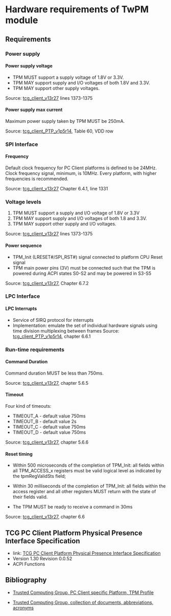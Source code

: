 # Hardware requirements of TwPM module

[tcg_client_v13r27]:<https://trustedcomputinggroup.org/wp-content/uploads/TCG_PCClientTPMInterfaceSpecification_TIS__1-3_27_03212013.pdf>
[tcg_client_PTP_v1p5r14]:<https://trustedcomputinggroup.org/wp-content/uploads/PC-Client-Specific-Platform-TPM-Profile-for-TPM-2p0-v1p05p_r14_pub.pdf>

## Requirements

### Power supply

#### Power supply voltage

* TPM MUST support a supply voltage of 1.8V or 3.3V.
* TPM MAY support supply and I/O voltages of both 1.8V and 3.3V.
* TPM MAY support other supply voltages.

Source: [tcg_client_v13r27] lines 1373-1375

#### Power supply max current

Maximum power supply taken by TPM MUST be 250mA.

Source: [tcg_client_PTP_v1p5r14], Table 60, VDD row

### SPI Interface

#### Frequency

Default clock frequency for PC Client platforms is defined to be 24MHz.
Clock frequency signal, minimum, is 10MHz.
Every platform, with higher frequencies is recommended.

Source: [tcg_client_v13r27] Chapter 6.4.1, line 1331

### Voltage levels

1. TPM MUST support a supply and I/O voltage of 1.8V or 3.3V
1. TPM MAY support supply and I/O voltages of both 1.8 and 3.3V.
1. TPM MAY support other supply and I/O voltages.

Source: [tcg_client_v13r27] lines 1373-1375

#### Power sequence

* TPM_Init (LRESET#/SPI_RST#) signal connected to platform CPU Reset signal
* TPM main power pins (3V) must be connected such that the TPM is powered
  during ACPI states S0-S2 and may be powered in S3-S5

Source: [tcg_client_v13r27], Chapter 6.7.2

### LPC Interface

#### LPC Interrupts

* Service of SIRQ protocol for interrupts
* Implementation: emulate the set of individual hardware signals using time
division multiplexing between frames
Source: [tcg_client_PTP_v1p5r14], chapter 6.6.1

### Run-time requirements

#### Command Duration

Command duration MUST be less than 750ms.

Source: [tcg_client_v13r27], chapter 5.6.5

#### Timeout

Four kind of timeouts:

* TIMEOUT_A - default value 750ms
* TIMEOUT_B - default value 2s
* TIMEOUT_C - default value 750ms
* TIMEOUT_D - default value 750ms

Source: [tcg_client_v13r27], chapter 5.6.6

#### Reset timing

* Within 500 microseconds of the completion of TPM_Init:
 all fields within all TPM_ACCESS_x registers must be valid logical level
 as indicated by the tpmRegValidSts field;

* Within 30 milliseconds of the completion of TPM_Init:
  all fields within the access register and all other registers MUST return
  with the state of their fields valid.

* The TPM MUST be ready to receive a command in 30ms

Source: [tcg_client_v13r27], chapter 6.6

## TCG PC Client Platform Physical Presence Interface Specification

* link: [TCG PC Client Platform Physical Presence Interface Specification](https://trustedcomputinggroup.org/wp-content/uploads/Physical-Presence-Interface_1-30_0-52.pdf)
* Version 1.30 Revision 0.0.52
* ACPI Functions

## Bibliography

* [Trusted Computing Group, PC Client specific Platform, TPM Profile](https://trustedcomputinggroup.org/wp-content/uploads/PC-Client-Specific-Platform-TPM-Profile-for-TPM-2p0-v1p05p_r14_pub.pdf)

* [Trusted Computing Group, collection of documents, abbreviations, acronyms](https://trustedcomputinggroup.org/work-groups/pc-client/)
